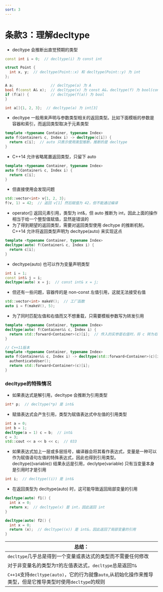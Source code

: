 ```yaml
---
sort: 3
---
```


# 条款3：理解decltype


* decltype 会推断出直觉预期的类型

```cpp
const int i = 0;  // decltype(i) 为 const int

struct Point {
  int x, y;  // decltype(Point::x) 和 decltype(Point::y) 为 int
};

A a;                 // decltype(a) 为 A
bool f(const A& x);  // decltype(x) 为 const A&，decltype(f) 为 bool(const A&)
if (f(a)) {          // decltype(f(a)) 为 bool
}

int a[]{1, 2, 3};  // decltype(a) 为 int[3]
```

* decltype 一般用来声明与参数类型相关的返回类型。比如下面模板的参数是容器和索引，而返回类型取决于元素类型

```cpp
template <typename Container, typename Index>
auto f(Container& c, Index i) -> decltype(c[i]) {
  return c[i];  // auto 只表示使用类型推断，推断的是 decltype
}
```

* C++14 允许省略尾置返回类型，只留下 auto

```cpp
template <typename Container, typename Index>
auto f(Container& c, Index i) {
  return c[i];
}
```

* 但直接使用会发现问题

```cpp
std::vector<int> v{1, 2, 3};
f(v, 1) = 42;  // 返回 v[1] 然后赋值为 42，但不能通过编译
```

* operator[] 返回元素引用，类型为 int&，但 auto 推断为 int，因此上面的操作相当于给一个整型值赋值，显然是错误的
* 为了得到期望的返回类型，需要对返回类型使用 decltype 的推断机制，C++14 允许将返回类型声明为 decltype(auto) 来实现这点

```cpp
template <typename Container, typename Index>
decltype(auto) f(Container& c, Index i) {
  return c[i];
}
```

* decltype(auto) 也可以作为变量声明类型

```cpp
int i = 1;
const int& j = i;
decltype(auto) x = j;  // const int& x = j;
```

* 但还有一些问题，容器传的是 non-const 左值引用，这就无法接受右值

```cpp
std::vector<int> makeV();  // 工厂函数
auto i = f(makeV(), 5);
```

* 为了同时匹配左值和右值而又不想重载，只需要模板参数写为转发引用

```cpp
template <typename Container, typename Index>
decltype(auto) f(Container&& c, Index i) {
  return std::forward<Container>(c)[i];  // 传入的实参是右值时，将 c 转为右值
}

// C++11版本
template <typename Container, typename Index>
auto f(Container&& c, Index i) -> decltype(std::forward<Container>(c)[i]) {
  authenticateUser();
  return std::forward<Container>(c)[i];
}
```

### decltype的特殊情况

* 如果表达式是解引用，decltype 会推断为引用类型

```cpp
int* p;  // decltype(*p) 是 int&
```

* 赋值表达式会产生引用，类型为赋值表达式中左值的引用类型

```cpp
int a = 0;
int b = 1;
decltype(a = 1) c = b;  // int&
c = 3;
std::cout << a << b << c;  // 033
```

* 如果表达式加上一层或多层括号，编译器会将其看作表达式，变量是一种可以作为赋值语句左值的特殊表达式，因此也得到引用类型。decltype((variable)) 结果永远是引用，declytpe(variable) 只有当变量本身是引用时才是引用

```cpp
int i;  // decltype((i)) 是 int&
```

* 在返回类型为 decltype(auto) 时，这可能导致返回局部变量的引用

```cpp
decltype(auto) f1() {
  int x = 0;
  return x;  // decltype(x) 是 int，因此返回 int
}

decltype(auto) f2() {
  int x = 0;
  return (x);  // decltype((x)) 是 int&，因此返回了局部变量的引用
}
```

| 总结：                                                       |
| ------------------------------------------------------------ |
| `decltype`几乎总是得到一个变量或表达式的类型而不需要任何修改 |
| 对于非变量名的类型为`T`的左值表达式，`decltype`总是返回`T&`  |
| `C++14`支持`decltype(auto)`，它的行为就像`auto`,从初始化操作来推导类型，但是它推导类型时使用`decltype`的规则 |




